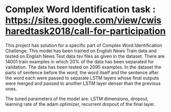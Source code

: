 # Complex Word Identification task :  https://sites.google.com/view/cwisharedtask2018/call-for-participation
This project has solution for a specific part of Complex Word Identification Challenge. This model has been trained on English News Train data and tested on English News Test data tsv files as given in the dataset.
There are 14001 train examples in which 20% of the data has been separated for validation. The data has been tested on 2095 examples. 
In the dataset the parts of sentence before the word, the word itself and the sentence after the word each were passed to separate LSTM layers whose final outputs were merged and passed to another LSTM layer denser than the previous ones.

The tuned parameters of the model are: LSTM dimensions, dropout, learning rate of the adam optimizer, recurrent dropout of the final layer.
